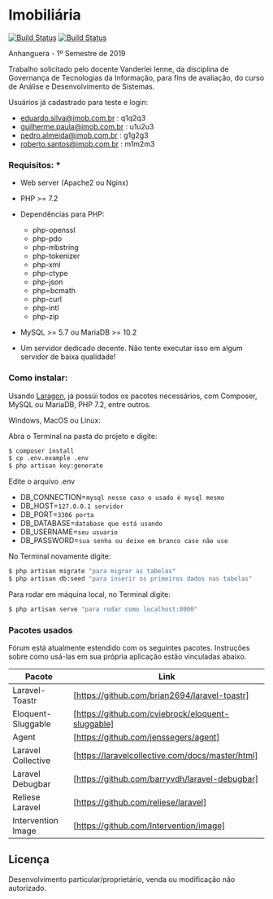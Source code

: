 # Imobiliária


[![Build Status](https://travis-ci.org/joemccann/dillinger.svg?branch=master)]()
[![Build Status](https://poser.pugx.org/laravel/framework/v/stable.svg)]()


Anhanguera - 1º Semestre de 2019

Trabalho solicitado pelo docente Vanderlei Ienne, da disciplina de Governança de Tecnologias da Informação, para fins de avaliação, do curso de Análise e Desenvolvimento de Sistemas.

Usuários já cadastrado para teste e login:
 - eduardo.silva@imob.com.br : q1q2q3
 - guilherme.paula@imob.com.br : u1u2u3
 - pedro.almeida@imob.com.br : g1g2g3
 - roberto.santos@imob.com.br : m1m2m3

### Requisitos: *
- Web server (Apache2 ou Nginx)
- PHP >= 7.2
- Dependências para PHP:
  - php-openssl
  - php-pdo
  - php-mbstring
  - php-tokenizer
  - php-xml
  - php-ctype
  - php-json
  - php=bcmath
  - php-curl
  - php-intl
  - php-zip

- MySQL >= 5.7 ou MariaDB >= 10.2
- Um servidor dedicado decente. Não tente executar isso em algum servidor de baixa qualidade!


### Como instalar:

Usando [Laragon](https://laragon.org/download/ "Laragon"), já possúi todos os pacotes necessários, com Composer, MySQL ou MariaDB, PHP 7.2, entre outros.

Windows, MacOS ou Linux:

Abra o Terminal na pasta do projeto e digite:
```sh
$ composer install
$ cp .env.example .env
$ php artisan key:generate
```

Edite o arquivo .env
- DB_CONNECTION=`mysql nesse caso o usado é mysql mesmo`
- DB_HOST=`127.0.0.1 servidor`
- DB_PORT=`3306 porta`
- DB_DATABASE=`database que está usando`
- DB_USERNAME=`seu usuario`
- DB_PASSWORD=`sua senha ou deixe em branco caso não use`

No Terminal novamente digite:
```sh
$ php artisan migrate "para migrar as tabelas"
$ php artisan db:seed "para inserir os primeiros dados nas tabelas"
```
Para rodar em máquina local, no Terminal digite:
```sh
$ php artisan serve "para rodar como localhost:8000"
```

### Pacotes usados

Fórum está atualmente estendido com os seguintes pacotes. Instruções sobre como usá-las em sua própria aplicação estão vinculadas abaixo.

| Pacote | Link |
| ------ | ------ |
| Laravel-Toastr | [https://github.com/brian2694/laravel-toastr] |
| Eloquent-Sluggable | [https://github.com/cviebrock/eloquent-sluggable] |
| Agent | [https://github.com/jenssegers/agent] |
| Laravel Collective | [https://laravelcollective.com/docs/master/html] |
| Laravel Debugbar | [https://github.com/barryvdh/laravel-debugbar] |
| Reliese Laravel | [https://github.com/reliese/laravel] |
| Intervention Image | [https://github.com/Intervention/image] |

Licença
----

Desenvolvimento particular/proprietário, venda ou modificação não autorizado.
